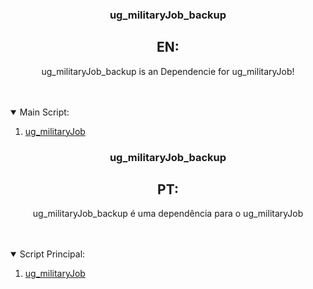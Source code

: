 <h3 align="center">ug_militaryJob_backup</h3>

  <h2 align="center">EN:</h2>
  <p align="center">
    ug_militaryJob_backup is an Dependencie for ug_militaryJob!
    <br />
    <br />
    <br />
  </p>
</p>

<details open="open">
  <summary>Main Script:</summary>
  <ol>
    <li>
      <a href="https://github.com/UrgingGamer/ug_militaryJob">ug_militaryJob</a>
    </li>
  </ol>
</details>

<h3 align="center">ug_militaryJob_backup</h3>

  <h2 align="center">PT:</h2>
  <p align="center">
    ug_militaryJob_backup é uma dependência para o ug_militaryJob
    <br />
    <br />
    <br />
  </p>
</p>

<details open="open">
  <summary>Script Principal:</summary>
  <ol>
    <li>
      <a href="https://github.com/UrgingGamer/ug_militaryJob">ug_militaryJob</a>
    </li>
  </ol>
</details>
